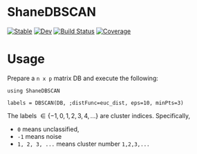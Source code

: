 # ShaneDBSCAN

[![Stable](https://img.shields.io/badge/docs-stable-blue.svg)](https://kchu25.github.io/ShaneDBSCAN.jl/stable/)
[![Dev](https://img.shields.io/badge/docs-dev-blue.svg)](https://kchu25.github.io/ShaneDBSCAN.jl/dev/)
[![Build Status](https://github.com/kchu25/ShaneDBSCAN.jl/actions/workflows/CI.yml/badge.svg?branch=main)](https://github.com/kchu25/ShaneDBSCAN.jl/actions/workflows/CI.yml?query=branch%3Amain)
[![Coverage](https://codecov.io/gh/kchu25/ShaneDBSCAN.jl/branch/main/graph/badge.svg)](https://codecov.io/gh/kchu25/ShaneDBSCAN.jl)



# Usage

Prepare a `n x p` matrix DB and execute the following:
```
using ShaneDBSCAN

labels = DBSCAN(DB, ;distFunc=euc_dist, eps=10, minPts=3)
```
The labels $\in \{-1,0,1,2,3,4,...\}$ are cluster indices. Specifically, 
* `0` means unclassified,
* `-1` means noise
* `1, 2, 3, ...` means cluster number `1,2,3,...`